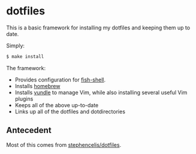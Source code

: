 # dotfiles

This is a basic framework for installing my dotfiles and keeping them up to date.

Simply:

```sh
$ make install
```

The framework:

* Provides configuration for [fish-shell][fish].
* Installs [homebrew][homebrew]
* Installs [vundle][vundle] to manage Vim, while also installing several useful Vim plugins
* Keeps all of the above up-to-date
* Links up all of the dotfiles and dotdirectories

## Antecedent

Most of this comes from [stephencelis/dotfiles][antecedent].

[antecedent]: https://github.com/stephencelis/dotfiles
[fish]: https://github.com/fish-shell/fish-shell
[homebrew]: https://github.com/mxcl/homebrew
[vundle]: https://github.com/gmarik/vundle
[zsh]: https://github.com/zsh-users/zsh
